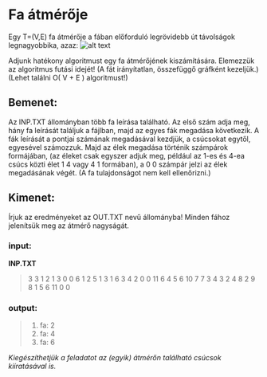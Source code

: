 # Fa átmérője

Egy T=(V,E) fa átmérője a fában előforduló legrövidebb út távolságok legnagyobbika, azaz:
![alt text](https://github.com/gabboraron/Algo2-beadando/blob/master/kep11.JPG "keplet")

Adjunk hatékony algoritmust egy fa átmérőjének kiszámítására. Elemezzük az algoritmus futási idejét!
(A fát irányítatlan, összefüggő gráfként kezeljük.) (Lehet találni O( V + E ) algoritmust!)

## Bemenet:

Az INP.TXT állományban több fa leírása található. Az első szám adja meg, hány fa leírását találjuk a fájlban, majd az egyes fák megadása következik. A fák leírását a pontjai számának megadásával kezdjük, a csúcsokat egytől, egyesével számozzuk. Majd az élek megadása történik számpárok formájában, (az éleket csak egyszer adjuk meg, például az 1-es és 4-ea csúcs közti élet 1 4 vagy 4 1 formában), a 0 0 számpár jelzi az élek megadásának végét. (A fa tulajdonságot nem kell ellenőrizni.)

## Kimenet:

Írjuk az eredményeket az OUT.TXT nevű állományba! Minden fához jelenítsük meg az átmérő nagyságát.

### input:
 **INP.TXT**
> 3
> 3 1 2 1 3 0 0
> 6 1 2 5 1 3 1 6 3 4 2 0 0
> 11 6 4 5 6 10 7 7 3 4 3 2 4 8 2 9 8 1 5 6 11 0 0

### output:
> 1. fa: 2
> 2. fa: 4
> 3. fa: 6

*Kiegészíthetjük a feladatot az (egyik) átmérőn található csúcsok kiíratásával is.*

